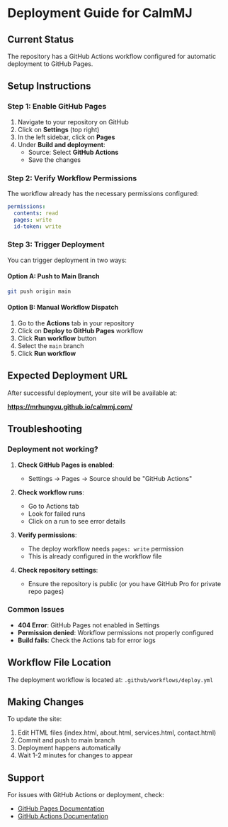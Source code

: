 # Deployment Guide for CalmMJ

## Current Status

The repository has a GitHub Actions workflow configured for automatic deployment to GitHub Pages.

## Setup Instructions

### Step 1: Enable GitHub Pages

1. Navigate to your repository on GitHub
2. Click on **Settings** (top right)
3. In the left sidebar, click on **Pages**
4. Under **Build and deployment**:
   - Source: Select **GitHub Actions**
   - Save the changes

### Step 2: Verify Workflow Permissions

The workflow already has the necessary permissions configured:
```yaml
permissions:
  contents: read
  pages: write
  id-token: write
```

### Step 3: Trigger Deployment

You can trigger deployment in two ways:

#### Option A: Push to Main Branch
```bash
git push origin main
```

#### Option B: Manual Workflow Dispatch
1. Go to the **Actions** tab in your repository
2. Click on **Deploy to GitHub Pages** workflow
3. Click **Run workflow** button
4. Select the `main` branch
5. Click **Run workflow**

## Expected Deployment URL

After successful deployment, your site will be available at:

**https://mrhungvu.github.io/calmmj.com/**

## Troubleshooting

### Deployment not working?

1. **Check GitHub Pages is enabled**:
   - Settings → Pages → Source should be "GitHub Actions"

2. **Check workflow runs**:
   - Go to Actions tab
   - Look for failed runs
   - Click on a run to see error details

3. **Verify permissions**:
   - The deploy workflow needs `pages: write` permission
   - This is already configured in the workflow file

4. **Check repository settings**:
   - Ensure the repository is public (or you have GitHub Pro for private repo pages)

### Common Issues

- **404 Error**: GitHub Pages not enabled in Settings
- **Permission denied**: Workflow permissions not properly configured
- **Build fails**: Check the Actions tab for error logs

## Workflow File Location

The deployment workflow is located at:
`.github/workflows/deploy.yml`

## Making Changes

To update the site:
1. Edit HTML files (index.html, about.html, services.html, contact.html)
2. Commit and push to main branch
3. Deployment happens automatically
4. Wait 1-2 minutes for changes to appear

## Support

For issues with GitHub Actions or deployment, check:
- [GitHub Pages Documentation](https://docs.github.com/en/pages)
- [GitHub Actions Documentation](https://docs.github.com/en/actions)

